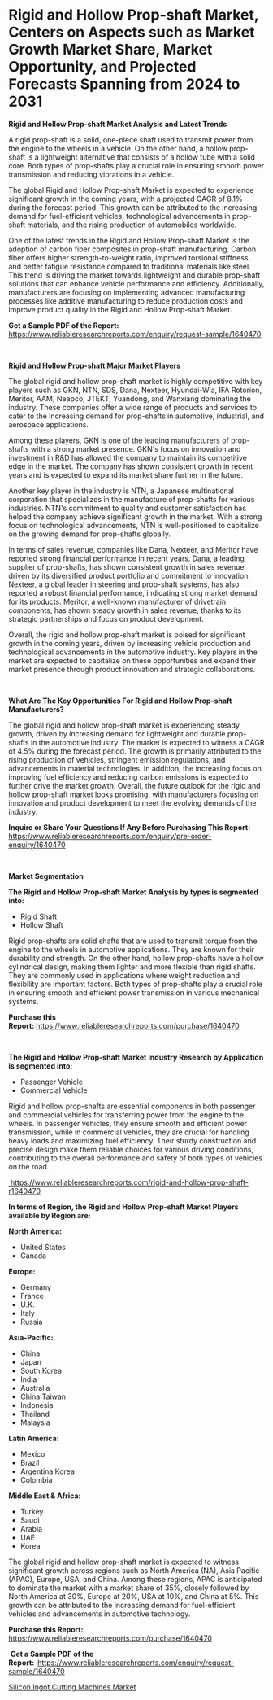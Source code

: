 <p><h1>Rigid and Hollow Prop-shaft Market, Centers on Aspects such as Market Growth Market Share, Market Opportunity, and Projected Forecasts Spanning from 2024 to 2031</h1></p><p><strong>Rigid and Hollow Prop-shaft Market Analysis and Latest Trends</strong></p>
<p><p>A rigid prop-shaft is a solid, one-piece shaft used to transmit power from the engine to the wheels in a vehicle. On the other hand, a hollow prop-shaft is a lightweight alternative that consists of a hollow tube with a solid core. Both types of prop-shafts play a crucial role in ensuring smooth power transmission and reducing vibrations in a vehicle.</p><p>The global Rigid and Hollow Prop-shaft Market is expected to experience significant growth in the coming years, with a projected CAGR of 8.1% during the forecast period. This growth can be attributed to the increasing demand for fuel-efficient vehicles, technological advancements in prop-shaft materials, and the rising production of automobiles worldwide.</p><p>One of the latest trends in the Rigid and Hollow Prop-shaft Market is the adoption of carbon fiber composites in prop-shaft manufacturing. Carbon fiber offers higher strength-to-weight ratio, improved torsional stiffness, and better fatigue resistance compared to traditional materials like steel. This trend is driving the market towards lightweight and durable prop-shaft solutions that can enhance vehicle performance and efficiency. Additionally, manufacturers are focusing on implementing advanced manufacturing processes like additive manufacturing to reduce production costs and improve product quality in the Rigid and Hollow Prop-shaft Market.</p></p>
<p><strong>Get a Sample PDF of the Report:&nbsp;</strong> <a href="https://www.reliableresearchreports.com/enquiry/request-sample/1640470">https://www.reliableresearchreports.com/enquiry/request-sample/1640470</a></p>
<p>&nbsp;</p>
<p><strong>Rigid and Hollow Prop-shaft Major Market Players</strong></p>
<p><p>The global rigid and hollow prop-shaft market is highly competitive with key players such as GKN, NTN, SDS, Dana, Nexteer, Hyundai-Wia, IFA Rotorion, Meritor, AAM, Neapco, JTEKT, Yuandong, and Wanxiang dominating the industry. These companies offer a wide range of products and services to cater to the increasing demand for prop-shafts in automotive, industrial, and aerospace applications.</p><p>Among these players, GKN is one of the leading manufacturers of prop-shafts with a strong market presence. GKN's focus on innovation and investment in R&D has allowed the company to maintain its competitive edge in the market. The company has shown consistent growth in recent years and is expected to expand its market share further in the future.</p><p>Another key player in the industry is NTN, a Japanese multinational corporation that specializes in the manufacture of prop-shafts for various industries. NTN's commitment to quality and customer satisfaction has helped the company achieve significant growth in the market. With a strong focus on technological advancements, NTN is well-positioned to capitalize on the growing demand for prop-shafts globally.</p><p>In terms of sales revenue, companies like Dana, Nexteer, and Meritor have reported strong financial performance in recent years. Dana, a leading supplier of prop-shafts, has shown consistent growth in sales revenue driven by its diversified product portfolio and commitment to innovation. Nexteer, a global leader in steering and prop-shaft systems, has also reported a robust financial performance, indicating strong market demand for its products. Meritor, a well-known manufacturer of drivetrain components, has shown steady growth in sales revenue, thanks to its strategic partnerships and focus on product development.</p><p>Overall, the rigid and hollow prop-shaft market is poised for significant growth in the coming years, driven by increasing vehicle production and technological advancements in the automotive industry. Key players in the market are expected to capitalize on these opportunities and expand their market presence through product innovation and strategic collaborations.</p></p>
<p>&nbsp;</p>
<p><strong>What Are The Key Opportunities For Rigid and Hollow Prop-shaft Manufacturers?</strong></p>
<p><p>The global rigid and hollow prop-shaft market is experiencing steady growth, driven by increasing demand for lightweight and durable prop-shafts in the automotive industry. The market is expected to witness a CAGR of 4.5% during the forecast period. The growth is primarily attributed to the rising production of vehicles, stringent emission regulations, and advancements in material technologies. In addition, the increasing focus on improving fuel efficiency and reducing carbon emissions is expected to further drive the market growth. Overall, the future outlook for the rigid and hollow prop-shaft market looks promising, with manufacturers focusing on innovation and product development to meet the evolving demands of the industry.</p></p>
<p><strong>Inquire or Share Your Questions If Any Before Purchasing This Report:</strong> <a href="https://www.reliableresearchreports.com/enquiry/pre-order-enquiry/1640470">https://www.reliableresearchreports.com/enquiry/pre-order-enquiry/1640470</a></p>
<p>&nbsp;</p>
<p><strong>Market Segmentation</strong></p>
<p><strong>The Rigid and Hollow Prop-shaft Market Analysis by types is segmented into:</strong></p>
<p><ul><li>Rigid Shaft</li><li>Hollow Shaft</li></ul></p>
<p><p>Rigid prop-shafts are solid shafts that are used to transmit torque from the engine to the wheels in automotive applications. They are known for their durability and strength. On the other hand, hollow prop-shafts have a hollow cylindrical design, making them lighter and more flexible than rigid shafts. They are commonly used in applications where weight reduction and flexibility are important factors. Both types of prop-shafts play a crucial role in ensuring smooth and efficient power transmission in various mechanical systems.</p></p>
<p><strong>Purchase this Report:&nbsp;</strong><a href="https://www.reliableresearchreports.com/purchase/1640470">https://www.reliableresearchreports.com/purchase/1640470</a></p>
<p>&nbsp;</p>
<p><strong>The Rigid and Hollow Prop-shaft Market Industry Research by Application is segmented into:</strong></p>
<p><ul><li>Passenger Vehicle</li><li>Commercial Vehicle</li></ul></p>
<p><p>Rigid and hollow prop-shafts are essential components in both passenger and commercial vehicles for transferring power from the engine to the wheels. In passenger vehicles, they ensure smooth and efficient power transmission, while in commercial vehicles, they are crucial for handling heavy loads and maximizing fuel efficiency. Their sturdy construction and precise design make them reliable choices for various driving conditions, contributing to the overall performance and safety of both types of vehicles on the road.</p></p>
<p><a href="https://www.reliableresearchreports.com/rigid-and-hollow-prop-shaft-r1640470">&nbsp;https://www.reliableresearchreports.com/rigid-and-hollow-prop-shaft-r1640470</a></p>
<p><strong>In terms of Region, the Rigid and Hollow Prop-shaft Market Players available by Region are:</strong></p>
<p>
    <p> <strong> North America: </strong>
        <ul>
            <li>United States</li>
            <li>Canada</li>
        </ul>
        </p> 
    <p> <strong> Europe: </strong>
        <ul>
            <li>Germany</li>
            <li>France</li>
            <li>U.K.</li>
            <li>Italy</li>
            <li>Russia</li>
        </ul>
        </p> 
    <p> <strong> Asia-Pacific: </strong>
        <ul>
            <li>China</li>
            <li>Japan</li>
            <li>South Korea</li>
            <li>India</li>
            <li>Australia</li>
            <li>China Taiwan</li>
            <li>Indonesia</li>
            <li>Thailand</li>
            <li>Malaysia</li>
        </ul>
        </p> 
    <p> <strong> Latin America: </strong>
        <ul>
            <li>Mexico</li>
            <li>Brazil</li>
            <li>Argentina Korea</li>
            <li>Colombia</li>
        </ul>
        </p> 
    <p> <strong> Middle East & Africa: </strong>
        <ul>
            <li>Turkey</li>
            <li>Saudi</li>
            <li>Arabia</li>
            <li>UAE</li>
            <li>Korea</li>
        </ul>
    </p>
    </p>
<p><p>The global rigid and hollow prop-shaft market is expected to witness significant growth across regions such as North America (NA), Asia Pacific (APAC), Europe, USA, and China. Among these regions, APAC is anticipated to dominate the market with a market share of 35%, closely followed by North America at 30%, Europe at 20%, USA at 10%, and China at 5%. This growth can be attributed to the increasing demand for fuel-efficient vehicles and advancements in automotive technology.</p></p>
<p><strong>Purchase this Report: </strong><a href="https://www.reliableresearchreports.com/purchase/1640470">https://www.reliableresearchreports.com/purchase/1640470</a></p>
<p>&nbsp;<strong>Get a Sample PDF of the Report:&nbsp;&nbsp;</strong><a href="https://www.reliableresearchreports.com/enquiry/request-sample/1640470">https://www.reliableresearchreports.com/enquiry/request-sample/1640470</a></p>
<p><strong></strong></p>
<p><p><a href="https://github.com/Christopherorp895/Market-Research-Report-List-1/blob/main/silicon-ingot-cutting-machines-market.md">Silicon Ingot Cutting Machines Market</a></p></p>